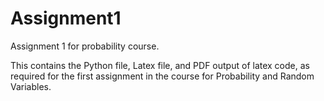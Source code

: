 # Assignment1
Assignment 1 for probability course.

This contains the Python file, Latex file, and PDF output of latex code, as required for the first assignment in the course for Probability and Random Variables.
